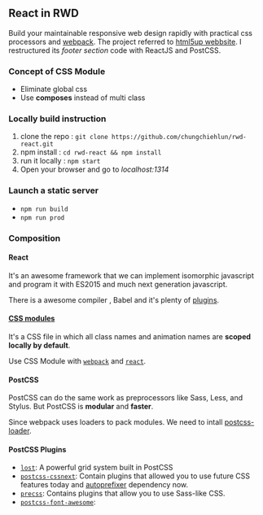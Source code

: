 ## React in RWD

Build your maintainable responsive web design rapidly with practical css processors and [webpack](https://github.com/webpack/webpack). The project referred to [html5up webbsite](http://html5up.net/telephasic). I restructured its *footer section* code with ReactJS and PostCSS.

### Concept of CSS Module
* Eliminate global css
* Use **composes** instead of multi class

### Locally build instruction
1. clone the repo : `git clone https://github.com/chungchiehlun/rwd-react.git`
2. npm install : `cd rwd-react && npm install`
3. run it locally : `npm start`
4. Open your browser and go to *localhost:1314*

### Launch a static server
* `npm run build`
* `npm run prod`

### Composition
#### React
It's an awesome framework that we can implement isomorphic javascript and program it with ES2015 and much next generation javascript.

There is a awesome compiler , Babel and it's plenty of [plugins](https://babeljs.io/docs/plugins/).

#### [CSS modules](https://github.com/css-modules/css-modules)
It's a CSS file in which all class names and animation names are **scoped locally by default**.

Use CSS Module with [`webpack`] and [`react`].

[`webpack`]:(https://github.com/css-modules/webpack-demo)
[`react`]:(https://github.com/gajus/react-css-modules)

#### PostCSS
PostCSS can do the same work as preprocessors like Sass, Less, and Stylus. But PostCSS is **modular** and **faster**.

Since webpack uses loaders to pack modules. We need to intall [postcss-loader](https://github.com/postcss/postcss-loader).

#### PostCSS Plugins
* [`lost`]: A powerful grid system built in PostCSS
* [`postcss-cssnext`]: Contain plugins that allowed you to use future CSS features today and [autoprefixer](https://github.com/postcss/autoprefixer) dependency now.
* [`precss`]: Contains plugins that allow you to use Sass-like CSS.
* [`postcss-font-awesome`]:

[`postcss-cssnext`]:http://cssnext.io/
[`lost`]:https://github.com/corysimmons/lost
[`precss`]:https://github.com/jonathantneal/precss
[`postcss-font-awesome`]:https://github.com/dan-gamble/postcss-font-awesome
